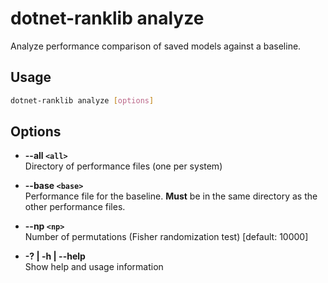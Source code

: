 ﻿# dotnet-ranklib analyze

Analyze performance comparison of saved models against a baseline.

## Usage

```sh
dotnet-ranklib analyze [options]
```

## Options

- **--all `<all>`**  
  Directory of performance files (one per system)

- **--base `<base>`**  
  Performance file for the baseline. **Must** be in the same directory as the other performance files.

- **--np `<np>`**  
  Number of permutations (Fisher randomization test) [default: 10000]

- **-? | -h | --help**  
  Show help and usage information